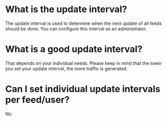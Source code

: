 # What is the update interval?
The update interval is used to determine when the next update of all feeds should be done.
You can configure this interval as an administrator.

# What is a good update interval?
That depends on your individual needs.
Please keep in mind that the lower you set your update interval, the more traffic is generated.

# Can I set individual update intervals per feed/user?
No.
